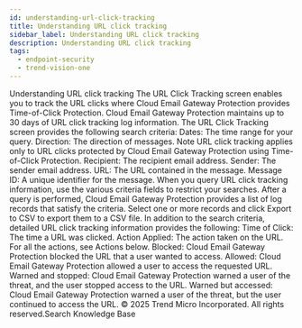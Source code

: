 ```yaml
---
id: understanding-url-click-tracking
title: Understanding URL click tracking
sidebar_label: Understanding URL click tracking
description: Understanding URL click tracking
tags:
  - endpoint-security
  - trend-vision-one
---
```


 Understanding URL click tracking The URL Click Tracking screen enables you to track the URL clicks where Cloud Email Gateway Protection provides Time-of-Click Protection. Cloud Email Gateway Protection maintains up to 30 days of URL click tracking log information. The URL Click Tracking screen provides the following search criteria: Dates: The time range for your query. Direction: The direction of messages. Note URL click tracking applies only to URL clicks protected by Cloud Email Gateway Protection using Time-of-Click Protection. Recipient: The recipient email address. Sender: The sender email address. URL: The URL contained in the message. Message ID: A unique identifier for the message. When you query URL click tracking information, use the various criteria fields to restrict your searches. After a query is performed, Cloud Email Gateway Protection provides a list of log records that satisfy the criteria. Select one or more records and click Export to CSV to export them to a CSV file. In addition to the search criteria, detailed URL click tracking information provides the following: Time of Click: The time a URL was clicked. Action Applied: The action taken on the URL. For all the actions, see Actions below. Blocked: Cloud Email Gateway Protection blocked the URL that a user wanted to access. Allowed: Cloud Email Gateway Protection allowed a user to access the requested URL. Warned and stopped: Cloud Email Gateway Protection warned a user of the threat, and the user stopped access to the URL. Warned but accessed: Cloud Email Gateway Protection warned a user of the threat, but the user continued to access the URL. © 2025 Trend Micro Incorporated. All rights reserved.Search Knowledge Base